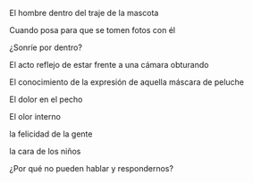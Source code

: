




El hombre dentro del traje de la mascota  

Cuando posa para que se tomen fotos con él  

¿Sonríe por dentro?  

El acto reflejo de estar frente a una cámara obturando  

El conocimiento de la expresión de aquella máscara de peluche  

El dolor en el pecho  

El olor interno  

la felicidad de la gente  

la cara de los niños  

¿Por qué no pueden hablar y respondernos? 

